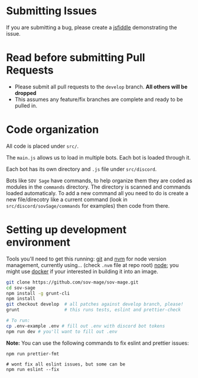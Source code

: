 Submitting Issues
=================

If you are submitting a bug, please create a [jsfiddle](http://jsfiddle.net/) demonstrating the issue.

Read before submitting Pull Requests
====================================

 * Please submit all pull requests to the `develop` branch. **All others will be dropped**
 * This assumes any feature/fix branches are complete and ready to be pulled in.

Code organization
=================

All code is placed under `src/`.

The `main.js` allows us to load in multiple bots. Each bot is loaded through it.

Each bot has its own directory and `.js` file under `src/discord`.

Bots like `SOV Sage` have commands, to help organize them they are coded as modules in the `commands` directory. The directory is scanned and commands loaded automaticaly. To add a new command all you need to do is create a new file/direcotry like a current command (look in `src/discord/sovSage/commands` for examples) then code from there.

Setting up development environment
==================================

Tools you'll need to get this running:
[git](http://git-scm.com/) and
[nvm](https://github.com/creationix/nvm) for node version management, currently using... (check `.nvm` file at repo root)
[node](http://nodejs.org/); you might use
[docker](https://docs.docker.com/get-docker/) if your interested in building it into an image.

```bash
git clone https://github.com/sov-mage/sov-mage.git
cd sov-sage
npm install -g grunt-cli
npm install
git checkout develop  # all patches against develop branch, please!
grunt                 # this runs tests, eslint and prettier-check

# To run:
cp .env-example .env # fill out .env with discord bot tokens
npm run dev # you'll want to fill out .env
```

**Note:** You can use the following commands to fix eslint and prettier issues:
```
npm run prettier-fmt

# wont fix all eslint issues, but some can be
npm run eslint --fix
```
